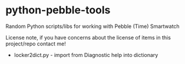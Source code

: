 # python-pebble-tools

Random Python scripts/libs for working with Pebble (Time) Smartwatch

License note, if you have concerns about the license of items in this project/repo contact me!

  * locker2dict.py - import from Diagnostic help into dictionary
